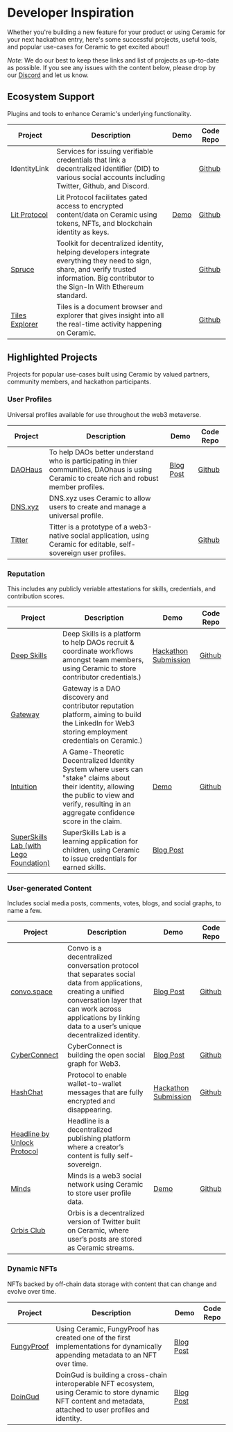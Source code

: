 # Developer Inspiration
Whether you're building a new feature for your product or using Ceramic for your next hackathon entry, here's some successful projects, useful tools, and popular use-cases for Ceramic to get excited about!

_Note_: We do our best to keep these links and list of projects as up-to-date as possible. If you see any issues with the content below, please drop by our [Discord](https://discord.com/invite/6VRZpGP) and let us know.

## Ecosystem Support
Plugins and tools to enhance Ceramic's underlying functionality.

|Project    |Description    |Demo   |Code Repo|
|-|----|-----|--|
|IdentityLink|Services for issuing verifiable credentials that link a decentralized identifier (DID) to various social accounts including Twitter, Github, and Discord.||[Github](https://github.com/ceramicstudio/identitylink-services)|
|[Lit Protocol ](https://developer.litprotocol.com/docs/ceramicintegration/)|Lit Protocol facilitates gated access to encrypted content/data on Ceramic using tokens, NFTs, and blockchain identity as keys.|[Demo](https://www.youtube.com/watch?v=EENmb0mPGWU)|[Github](https://github.com/LIT-Protocol/CeramicIntegration)|
|[Spruce](https://www.spruceid.com/)|Toolkit for decentralized identity, helping developers integrate everything they need to sign, share, and verify trusted information. Big contributor to the Sign-In With Ethereum standard.||[Github](https://github.com/spruceid)|
|[Tiles Explorer](https://tiles.ceramic.community/)|Tiles is a document browser and explorer that gives insight into all the real-time activity happening on Ceramic.||[Github](https://github.com/ceramic-tiles/web)|



## Highlighted Projects
Projects for popular use-cases built using Ceramic by valued partners, community members, and hackathon participants.

### User Profiles
Universal profiles available for use throughout the web3 metaverse.

|Project    |Description    |Demo   |Code Repo|
|-----|----|-----|--|
|[DAOHaus](https://daohaus.club/)|  To help DAOs better understand who is participating in thier communities, DAOhaus is using Ceramic to create rich and robust member profiles.|[Blog Post](https://blog.ceramic.network/daohaus-adds-rich-dao-member-profiles/)|[Github](https://github.com/HausDAO/daohaus-app)|
|[DNS.xyz](https://beta.dns.xyz/)|DNS.xyz uses Ceramic to allow users to create and manage a universal profile.|||
|[Titter](https://twitter.com/dabit3/status/1515698468949573634)|Titter is a prototype of a web3-native social application, using Ceramic for editable, self-sovereign user profiles.||[Github](https://github.com/dabit3/titter)|

### Reputation
This includes any publicly veriable attestations for skills, credentials, and contribution scores.

|Project    |Description    |Demo   |Code Repo|
|-|----|-----|--|
|[Deep Skills](https://deepwork.studio/case-studies/deep-skills%20protocol)|Deep Skills is a platform to help DAOs recruit & coordinate workflows amongst team members, using Ceramic to store contributor credentials.)|[Hackathon Submission](https://dorahacks.io/buidl/2054)|[Github](https://github.com/Deep-Skills/denver-eth-2022)|
|[Gateway](https://beta.mygateway.xyz/)|Gateway is a DAO discovery and contributor reputation platform, aiming to build the LinkedIn for Web3 storing employment credentials on Ceramic.)|||
|[Intuition](https://hackerlink.io/buidl/2031)|A Game-Theoretic Decentralized Identity System where users can "stake" claims about their identity, allowing the public to view and verify, resulting in an aggregate confidence score in the claim.|[Demo](https://www.youtube.com/watch?v=b7HvaGAti40)|[Github](https://github.com/0xIntuition)|
|[SuperSkills Lab (with Lego Foundation)](https://www.learningeconomy.io)|SuperSkills Lab is a learning application for children, using Ceramic to issue credentials for earned skills.|[Blog Post](https://www.learningeconomy.io/post/superskillstech)||

### User-generated Content
Includes social media posts, comments, votes, blogs, and social graphs, to name a few.

|Project    |Description    |Demo   |Code Repo|
|-|----|-----|--|
|[convo.space](https://theconvo.space/)|Convo is a decentralized conversation protocol that separates social data from applications, creating a unified conversation layer that can work across applications by linking data to a user’s unique decentralized identity.|[Blog Post](https://blog.ceramic.network/the-convo-space-decentralizing-the-conversation-layer-of-the-internet/)|[Github](https://github.com/anudit/convo)|
|[CyberConnect](https://cyberconnect.me/)|CyberConnect is building the open social graph for Web3.|[Blog Post](https://blog.ceramic.network/building-the-social-graph-infrastructure-for-web3-0/)|[Github](https://github.com/cyberconnecthq/js-cyberconnect)|
|[HashChat](https://showcase.ethglobal.com/lfgrow/hashchat-t2hhd)|Protocol to enable wallet-to-wallet messages that are fully encrypted and disappearing.|[Hackathon Submission](https://hashchat-lfgrow.netlify.app/)|[Github](https://github.com/hashchat-xyz/hashchat-lfgrow)|
|[Headline by Unlock Protocol](https://viaheadline.xyz/)|Headline is a decentralized publishing platform where a creator’s content is fully self-sovereign.|||
|[Minds](https://www.minds.com/)|Minds is a web3 social network using Ceramic to store user profile data.|[Demo](https://gitlab.com/minds/minds-ceramic-demo)|[Github](https://gitlab.com/minds)|
|[Orbis Club](https://orbis.club/)|Orbis is a decentralized version of Twitter built on Ceramic, where user’s posts are stored as Ceramic streams.|||

### Dynamic NFTs
NFTs backed by off-chain data storage with content that can change and evolve over time.

|Project    |Description    |Demo   |Code Repo|
|-|----|-----|--|
|[FungyProof](https://www.fungyproof.com/)|Using Ceramic, FungyProof has created one of the first implementations for dynamically appending metadata to an NFT over time.|[Blog Post](https://blog.ceramic.network/introducing-fungyproof-nft-grading-and-enriching/)||
|[DoinGud](https://doingud.com/)|DoinGud is building a cross-chain interoperable NFT ecosystem, using Ceramic to store dynamic NFT content and metadata, attached to user profiles and identity.|[Blog Post](https://blog.doingud.com/doingud-partners-with-ceramic-to-enable-cross-chain-profiles/)||
